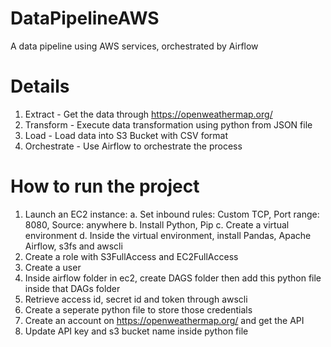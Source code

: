 # DataPipelineAWS

A data pipeline using AWS services, orchestrated by Airflow

# Details

1. Extract - Get the data through https://openweathermap.org/
2. Transform - Execute data transformation using python from JSON file
3. Load - Load data into S3 Bucket with CSV format
4. Orchestrate - Use Airflow to orchestrate the process

# How to run the project

1. Launch an EC2 instance:
   a. Set inbound rules: Custom TCP, Port range: 8080, Source: anywhere
   b. Install Python, Pip
   c. Create a virtual environment
   d. Inside the virtual environment, install Pandas, Apache Airflow, s3fs and awscli
2. Create a role with S3FullAccess and EC2FullAccess
3. Create a user
4. Inside airflow folder in ec2, create DAGS folder then add this python file inside that DAGs folder
5. Retrieve access id, secret id and token through awscli
6. Create a seperate python file to store those credentials
7. Create an account on https://openweathermap.org/ and get the API
8. Update API key and s3 bucket name inside python file
